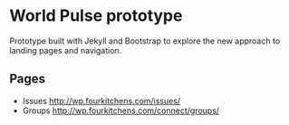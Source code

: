 # World Pulse prototype

Prototype built with Jekyll and Bootstrap to explore the new approach to landing pages and navigation.

## Pages

* Issues http://wp.fourkitchens.com/issues/
* Groups http://wp.fourkitchens.com/connect/groups/
